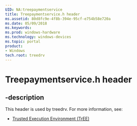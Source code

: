 ```yaml
---
UID: NA:treepaymentservice
title: Treepaymentservice.h header
ms.assetid: 80d8fc9e-4f8b-394e-95cf-e754b58e720a
ms.date: 05/09/2018
ms.keywords: 
ms.prod: windows-hardware
ms.technology: windows-devices
ms.topic: portal
product:
- Windows
tech.root: treedrv
---
```


# Treepaymentservice.h header


## -description


This header is used by treedrv. For more information, see:

- [Trusted Execution Environment (TrEE)](../_treedrv/index.md)

